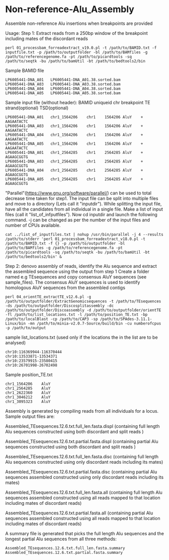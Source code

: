 # Non-reference-Alu_Assembly
 Assemble non-reference Alu insertions when breakpoints are provided


Usage:
Step 1:
Extract reads from a 250bp window of the breakpoint including mates of the discordant reads

	perl 01_processbam_forreadextract_v19.0.pl -t /path/to/BAMID.txt -f inputfile.txt -p /path/to/outputfolder -bl /path/to/BAMfiles -g /path/to/referencegenome.fa -pt /path/to/picardtools -sq /path/to/seqtk -bu /path/to/bamUtil -bt /path/to/bedtools2/bin


Sample BAMID file

	LP6005441-DNA_A01	LP6005441-DNA_A01.38.sorted.bam
	LP6005441-DNA_A03	LP6005441-DNA_A03.38.sorted.bam
	LP6005441-DNA_A04	LP6005441-DNA_A04.38.sorted.bam
	LP6005441-DNA_A05	LP6005441-DNA_A05.38.sorted.bam	
	
Sample input file (without header):
	BAMID				uniqueid		chr		breakpoint TE	strand(optional) TSD(optional)
	
	LP6005441-DNA_A01	chr1_1564206	chr1	1564206	AluY	+	AAGAATACTC
	LP6005441-DNA_A03	chr1_1564206	chr1	1564206	AluY	+	AAGAATACTC
	LP6005441-DNA_A04	chr1_1564206	chr1	1564206	AluY	+	AAGAATACTC
	LP6005441-DNA_A05	chr1_1564206	chr1	1564206	AluY	+	AAGAATACTC
	LP6005441-DNA_A01	chr1_2564285	chr1	2564285	AluY	+	AGAAGCGGTG
	LP6005441-DNA_A03	chr1_2564285	chr1	2564285	AluY	+	AGAAGCGGTG
	LP6005441-DNA_A04	chr1_2564285	chr1	2564285	AluY	+	AGAAGCGGTG
	LP6005441-DNA_A05	chr1_2564285	chr1	2564285	AluY	+	AGAAGCGGTG

"Parallel"(https://www.gnu.org/software/parallel/) can be used to total decrease time taken for step1. The input file can be split into multiple files and move to a directory (Lets call it "inputdir"). While splitting the input file, have all the candidates from all individual in a single file.  Make a list of input files (call it "list_of_infputfiles"). Now cd inputdir and launch the following command. -j can be changed as per the number of the input files and number of CPUs available.

	cat ../list_of_inputfiles.txt | nohup /usr/bin/parallel -j 4 --results /path/to/stderr 'perl 01_processbam_forreadextract_v18.0.pl -t /path/to/BAMID.txt -f {} -p /path/to/outputfolder -bl /path/to/BAMfiles -g /path/to/referencegenome.fa -pt /path/to/picardtools -sq /path/to/seqtk -bu /path/to/bamUtil -bt /path/to/bedtools2/bin' &

Step 2:
denovo assembly of reads, identify the Alu sequence and extract the assembled sequence using the output from step 1
Create a folder named e.g TEsequences and copy consensus AluY sequences (see sample_files). The consensus AluY sequences is used to identify homologous AluY sequences from the assembled contigs


	perl 04_orientTE_extractTE_v12.6.pl -g /path/to/outputfolder/ExtractGenomicsequences -t /path/to/TEsequences -ds /path/to/outputfolder/Discosplitassembly -dc /path/to/outputfolder/Discoassembly -d /path/to/outputfolder/orientTE -fl /path/to/list_locations.txt -l /path/to/position_TE.txt -bp /path/to/localBlast -cp /path/to/CAP3 -sp /path/to/SPAdes-3.11.1-Linux/bin -mn /path/to/minia-v2.0.7-Source/build/bin -cu numberofcpus -p /path/to/output 

sample list_locations.txt (used only if the locations the in the list are to be analysed)

	chr10:116369944-116370444
	chr10:13533871-13534371
	chr10:23579915-23580415
	chr10:26701998-26702498

Sample position_TE.txt

	chr1_1564206    AluY
	chr1_2564285    AluY
	chr1_2622360    AluY
	chr1_3046212    AluY
	chr1_3095323    AluY

Assembly is generated by compiling reads from all individuals for a locus. Sample output files are:

Assembled_TEsequences.12.6.txt.full_len.fasta.displ (containing full length Alu sequences constructed using both discordant and split reads )

Assembled_TEsequences.12.6.txt.partial.fasta.displ (containing partial Alu sequences constructed using both discordant and split reads )



Assembled_TEsequences.12.6.txt.full_len.fasta.disc (containing full length Alu sequences constructed using only discordant  reads including its mates)

Assembled_TEsequences.12.6.txt.partial.fasta.disc (containing partial Alu sequences assembled constructed using only discordant  reads including its mates)


Assembled_TEsequences.12.6.txt.full_len.fasta.all (containing full length Alu sequences assembled constructed using all reads mapped to that location including mates of discordant reads)

Assembled_TEsequences.12.6.txt.partial.fasta.all (containing partial Alu sequences assembled constructed using all reads mapped to that location including mates of discordant reads)



A summary file is generated that picks the full length Alu sequences and the longest partial Alu sequences from all three methods:

	Assembled_TEsequences.12.6.txt.full_len.fasta.summary
	Assembled_TEsequences.12.6.txt.partial.fasta.summary







